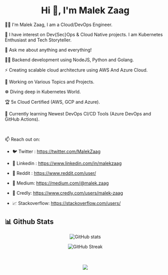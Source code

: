 
<h1 align="center">Hi 👋, I'm Malek Zaag</h1> 

<div>
 <p>
👨‍💻 I'm Malek Zaag, I am a Cloud/DevOps Engineer.

🔭 I have interest on Dev{Sec}Ops & Cloud Native projects. I am Kubernetes Enthusiast and Tech Storyteller.

💬 Ask me about anything and everything!

👨‍💻 Backend development using NodeJS, Python and Golang.

⚡ Creating scalable cloud architecture using AWS And Azure Cloud.

🥅 Working on Various Topics and Projects.

☸️ Diving deep in Kubernetes World.

🏆 5x Cloud Certified (AWS, GCP and Azure).

🌱 Currently learning Newest DevOps CI/CD Tools (Azure DevOps and GitHub Actions).

<br/>

📫 Reach out on: 

  - 🐦 Twitter : https://twitter.com/MalekZaag
  
  - 📘 Linkedin : https://www.linkedin.com/in/malekzaag
  
  - 🔖 Reddit : https://www.reddit.com/user/
  
  - 📑 Medium: https://medium.com/@malek.zaag
  
  - 🥇 Credly: https://www.credly.com/users/malek-zaag

  - 📈 Stackoverflow: https://stackoverflow.com/users/

 </p>
</div>



## 📊 Github Stats
<div align="center">
 
![GitHub stats](https://github-readme-stats.vercel.app/api?username=Malek-Zaag&count_private=true&show_icons=true&layout=compact&hide_border=true&langs_count=8)

![GitHub Streak](https://github-readme-stats.vercel.app/api/top-langs/?username=Malek-Zaag&layout=compact&hide_border=true&langs_count=8&size_weight=1&count_weight=1&hide=html,makefile)

<p style="margin:3rem;"><img align="center" src="https://github-readme-streak-stats.herokuapp.com/?user=Malek-Zaag&hide_border=true" /></p>


